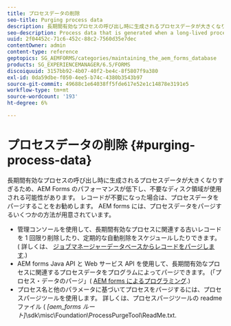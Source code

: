 ```yaml
---
title: プロセスデータの削除
seo-title: Purging process data
description: 長期間有効なプロセスの呼び出し時に生成されるプロセスデータが大きくなりすぎるため、AEM Forms のパフォーマンスが低下し、不要なディスク領域が使用される可能性があります。 プロセスデータをパージする方法を参照してください。
seo-description: Process data that is generated when a long-lived process is invoked can become too large, resulting in lower AEM forms performance and the use of unnecessary disk space. See how you can purge process data.
uuid: 2f04452c-71c6-452c-88c2-7560d35e7dec
contentOwner: admin
content-type: reference
geptopics: SG_AEMFORMS/categories/maintaining_the_aem_forms_database
products: SG_EXPERIENCEMANAGER/6.5/FORMS
discoiquuid: 3157bb92-4b07-40f2-be4c-8f5807f9a380
exl-id: 0da59dbe-f050-4ee5-b74c-4380b3543b97
source-git-commit: 49688c1e64038ff5fde617e52e1c14878e3191e5
workflow-type: tm+mt
source-wordcount: '193'
ht-degree: 6%

---
```


# プロセスデータの削除 {#purging-process-data}

長期間有効なプロセスの呼び出し時に生成されるプロセスデータが大きくなりすぎるため、AEM Forms のパフォーマンスが低下し、不要なディスク領域が使用される可能性があります。 レコードが不要になった場合は、プロセスデータをパージすることをお勧めします。 AEM forms には、プロセスデータをパージするいくつかの方法が用意されています。

* 管理コンソールを使用して、長期間有効なプロセスに関連する古いレコードを 1 回限り削除したり、定期的な自動削除をスケジュールしたりできます。 ( 詳しくは、 [ジョブマネージャーデータベースからレコードをパージします](/help/forms/using/admin-help/purge-records-job-manager-database.md#purge-records-from-the-job-manager-database).)
* AEM forms Java API と Web サービス API を使用して、長期間有効なプロセスに関連するプロセスデータをプログラムによってパージできます。 (「プロセス・データのパージ」( [AEM forms によるプログラミング](https://www.adobe.com/go/learn_aemforms_programming_63_jp).)
* プロセス名と他のパラメータに基づいてプロセスをパージするには、プロセスパージツールを使用します。 詳しくは、プロセスパージツールの readme ファイル ( *[aem_forms ルート]*\sdk\misc\Foundation\ProcessPurgeTool\ReadMe.txt.
